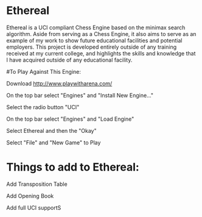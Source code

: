 # Ethereal

Ethereal is a UCI compliant Chess Engine based on the minimax search algorithm. Aside from serving as a Chess Engine, it also aims to serve as an example of my work to show future educational facilities and potential employers. This project is developed entirely outside of any training received at my current college, and highlights the skills and knowledge that I have acquired outside of any educational facility.

#To Play Against This Engine:

  Download http://www.playwitharena.com/
    
  On the top bar select "Engines" and "Install New Engine..."
    
  Select the radio button "UCI"
    
  On the top bar select "Engines" and "Load Engine"
    
  Select Ethereal and then the "Okay"
    
  Select "File" and "New Game" to Play
  
  
# Things to add to Ethereal:
  
  Add Transposition Table
  
  Add Opening Book
  
  Add full UCI supportS
  
  
